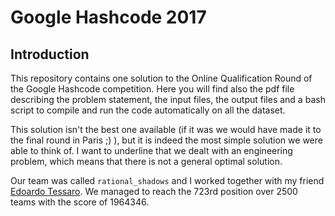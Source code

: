 # Google Hashcode 2017

## Introduction

This repository contains one solution to the Online Qualification Round of the
Google Hashcode competition. Here you will find also the pdf file describing
the problem statement, the input files, the output files and a bash script to compile
and run the code automatically on all the dataset.

This solution isn't the best one available (if it was we would have made it to
the final round in Paris ;) ), but it is indeed the most simple solution we were
able to think of. I want to underline that we dealt with an engineering problem,
which means that there is not a general optimal solution.

Our team was called `rational_shadows` and I worked together with my friend
[Edoardo Tessaro](http://github.com/Eralyen). We managed to reach the 723rd
position over 2500 teams with the score of 1964346.
